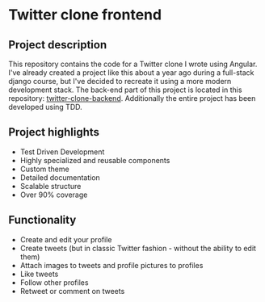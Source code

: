 # Twitter clone frontend

## Project description

This repository contains the code for a Twitter clone I wrote using Angular. I've already created a project like this about a year ago during a full-stack django course, but I've decided to recreate it using a more modern development stack. The back-end part of this project is located in this repository: [twitter-clone-backend](https://github.com/SewerynKras/twitter-clone-backend). Additionally the entire project has been developed using TDD.

## Project highlights

- Test Driven Development
- Highly specialized and reusable components
- Custom theme
- Detailed documentation
- Scalable structure
- Over 90% coverage

## Functionality

- Create and edit your profile
- Create tweets (but in classic Twitter fashion - without the ability to edit them)
- Attach images to tweets and profile pictures to profiles
- Like tweets
- Follow other profiles
- Retweet or comment on tweets
